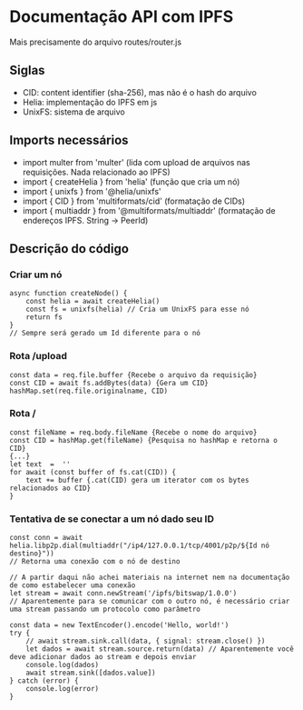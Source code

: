 ﻿# Documentação API com IPFS
Mais precisamente do arquivo routes/router.js

## Siglas
 - CID: content identifier (sha-256), mas não é o hash do arquivo
 - Helia: implementação do IPFS em js
 - UnixFS: sistema de arquivo

## Imports necessários
 - import multer from  'multer' (lida com upload de arquivos nas requisições. Nada relacionado ao IPFS)
 - import { createHelia } from  'helia' (função que cria um nó)
 - import { unixfs } from  '@helia/unixfs'
 - import { CID } from  'multiformats/cid' (formatação de CIDs)
 - import { multiaddr } from '@multiformats/multiaddr' (formatação de endereços IPFS. String -> PeerId)

## Descrição do código
### Criar um nó
    async function createNode() {
	    const helia = await createHelia()
	    const fs = unixfs(helia) // Cria um UnixFS para esse nó
	    return fs
	}
	// Sempre será gerado um Id diferente para o nó

### Rota /upload
    const data = req.file.buffer {Recebe o arquivo da requisição}
    const CID = await fs.addBytes(data) {Gera um CID}
    hashMap.set(req.file.originalname, CID)

### Rota /
    const fileName = req.body.fileName {Recebe o nome do arquivo}
    const CID = hashMap.get(fileName) {Pesquisa no hashMap e retorna o CID}
    {...}
    let text  =  ''
    for await (const buffer of fs.cat(CID)) {
	    text += buffer {.cat(CID) gera um iterator com os bytes relacionados ao CID}
    }
    
### Tentativa de se conectar a um nó dado seu ID

    const conn = await helia.libp2p.dial(multiaddr("/ip4/127.0.0.1/tcp/4001/p2p/${Id nó destino}"))
    // Retorna uma conexão com o nó de destino
    
    // A partir daqui não achei materiais na internet nem na documentação de como estabelecer uma conexão
    let stream = await conn.newStream('/ipfs/bitswap/1.0.0')
    // Aparentemente para se comunicar com o outro nó, é necessário criar uma stream passando um protocolo como parâmetro
    
    const data = new TextEncoder().encode('Hello, world!')
    try {
	    // await stream.sink.call(data, { signal: stream.close() })
	    let dados = await stream.source.return(data) // Aparentemente você deve adicionar dados ao stream e depois enviar
	    console.log(dados)
	    await stream.sink([dados.value])
    } catch (error) {
	    console.log(error)
    }
